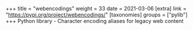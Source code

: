 +++
title = "webencodings"
weight = 33
date = 2021-03-06
[extra]
link = "https://pypi.org/project/webencodings/"
[taxonomies]
groups = ["pylib"]
+++
Python library - Character encoding aliases for legacy web content

